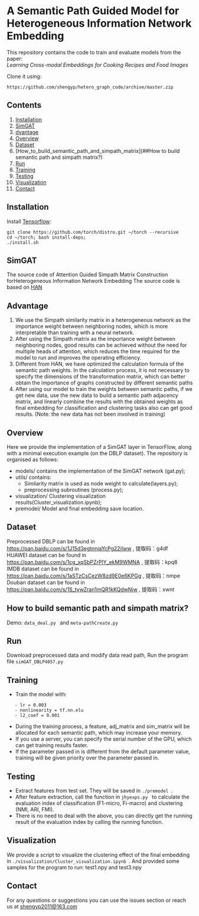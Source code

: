 # A Semantic Path Guided Model for Heterogeneous Information Network Embedding


This repository contains the code to train and evaluate models from the paper:  
_Learning Cross-modal Embeddings for Cooking Recipes and Food Images_

Clone it using:

```shell
https://github.com/shengyp/hetero_graph_code/archive/master.zip
```

<!-- 
If you find this code useful, please consider citing:


```
@inproceedings{salvador2017learning,
  title={Learning Cross-modal Embeddings for },
  author={Salvador, Amaia and Hynes, Nicholas and Aytar, Yusuf and Marin, Javier and 
          Ofli, Ferda and Weber, Ingmar and Torralba, Antonio},
  booktitle={Proceedings of the IEEE Conference on Computer Vision and Pattern Recognition},
  year={2017}
}
```
-->

## Contents
1. [Installation](#installation)
2. [SimGAT](##SimGAT)
3. [dvantage](##dvantage)
4. [Overview](##Overview)
5. [Dataset](##Dataset)
6. [How_to_build_semantic_path_and_simpath_matrix](##How to build semantic path and simpath matrix?)
7. [Run](##Run)
8. [Training](##Training)
9. [Testing](##Testing)
10. [Visualization](##Visualization)
11. [Contact](##Contact)

## Installation

Install [Tensorflow](https://www.tensorflow.org/install/):
```
git clone https://github.com/torch/distro.git ~/torch --recursive
cd ~/torch; bash install-deps;
./install.sh
```

## SimGAT
The source code of Attention Guided Simpath Matrix Construction forHeterogeneous Information Network Embedding
The source code is based on [HAN](https://github.com/Jhy1993/HAN)


## Advantage
1. We use the Simpath similarity matrix in a heterogeneous network as the importance weight between neighboring nodes, which is more interpretable than training with a neural network.
2. After using the Simpath matrix as the importance weight between neighboring nodes, good results can be achieved without the need for multiple heads of attention, which reduces the time required for the model to run and improves the operating efficiency.
3. Different from HAN, we have optimized the calculation formula of the semantic path weights. In the calculation process, it is not necessary to specify the dimensions of the transformation matrix, which can better obtain the importance of graphs constructed by different semantic paths
4. After using our model to train the weights between semantic paths, if we get new data, use the new data to build a semantic path adjacency matrix, and linearly combine the results with the obtained weights as final embedding for classification and clustering tasks also can get good results. (Note: the new data has not been involved in training)


## Overview
Here we provide the implementation of a SimGAT layer in TensorFlow, along with a minimal execution example (on the DBLP dataset). The repository is organised as follows:  
 - models/ contains the implementation of the SimGAT network (gat.py);
 - utils/ contains:  
     - Similarity matrix is used as node weight to calculate(layers.py);
     - preprocessing subroutines (process.py);
 - visualization/ Clustering visualization results(Cluster_visualization.ipynb);
 - premodel/ Model and final embedding save location.


## Dataset
Preprocessed DBLP can be found in https://pan.baidu.com/s/1J15d3egtnnjaYcPg22iIww , 提取码：g4df  
HUAWEI dataset can be found in https://pan.baidu.com/s/1cg_xqSbPZrPlY_ekM9WMNA , 提取码：kpq8  
IMDB dataset can be found in https://pan.baidu.com/s/1aSTzCsCezW8zd9E0e6KPGg , 提取码：nmpe  
Douban dataset can be found in https://pan.baidu.com/s/1S_tywZran1mQR1kKQdwNjw , 提取码：xwnt  


## How to build semantic path and simpath matrix?
Demo: ```data_deal.py ``` and ```meta-pathCreate.py ```


## Run
Download preprocessed data and modify data read path,
Run the program file ```simGAT_DBLP4057.py ```


## Training
 - Train the model with:
 ```- dataset /dataDBLP/features.npy, one_hot_labels.npy, small_adj_data.npy, test_idx.npy, train_idx.npy
    - lr = 0.003 
    - nonlinearity = tf.nn.elu
    - l2_coef = 0.001
 ```
 - During the training process, a feature, adj_matrix and sim_matrix will be allocated for each semantic path, which may increase your memory.
 - If you use a server, you can specify the serial number of the GPU, which can get training results faster.
 - If the parameter passed in is different from the default parameter value, training will be given priority over the parameter passed in.
  

## Testing
 -  Extract features from test set. They will be saved in ```./premodel ```.
 - After feature extraction, call the function in ```jhyexps.py ``` to calculate the evaluation index of classification (F1-micro, Fi-macro) and clustering (NMI, ARI, FMI).
 - There is no need to deal with the above, you can directly get the running result of the evaluation index by calling the running function.


## Visualization

We provide a script to visualize the clustering effect of the final embedding in ```./visualization/Cluster_visualization.ipynb ```. And provided some samples for the program to run: test1.npy and test3.npy


## Contact

For any questions or suggestions you can use the issues section or reach us at shengyp2011@163.com
